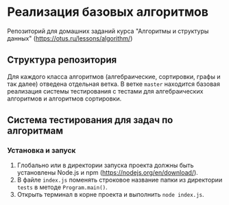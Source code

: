 # Реализация базовых алгоритмов
Репозиторий для домашних заданий курса "Алгоритмы и структуры данных" (https://otus.ru/lessons/algorithm/)

## Структура репозитория
Для каждого класса алгоритмов (алгебраические, сортировки, графы и так далее) отведена отдельная ветка. В ветке `master` находится базовая реализация системы тестирования с тестами для алгебраических алгоритмов и алгоритмов сортировки.

## Система тестирования для задач по алгоритмам
### Установка и запуск
1. Глобально или в директории запуска проекта должны быть установлены Node.js и npm (https://nodejs.org/en/download/).
2. В файле ```index.js``` поменять строковое название папки из директории ```tests``` в методе ```Program.main()```.
3. Открыть терминал в корне проекта и выполнить ```node index.js```.
